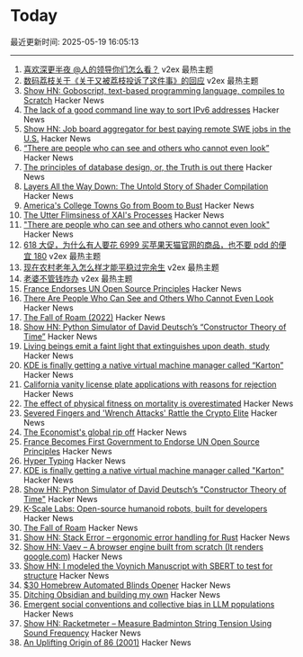 # Today

最近更新时间: 2025-05-19 16:05:13

--- 
1. [喜欢深更半夜 @人的领导你们怎么看？](https://www.v2ex.com/t/1132635) v2ex 最热主题
2. [数码荔枝关于《关于又被荔枝投诉了这件事》的回应](https://www.v2ex.com/t/1132599) v2ex 最热主题
3. [Show HN: Goboscript, text-based programming language, compiles to Scratch](https://github.com/aspizu/goboscript) Hacker News
4. [The lack of a good command line way to sort IPv6 addresses](https://utcc.utoronto.ca/~cks/space/blog/unix/SortingIPv6Addresses) Hacker News
5. [Show HN: Job board aggregator for best paying remote SWE jobs in the U.S.](https://www.remoteswe.fyi) Hacker News
6. [“There are people who can see and others who cannot even look”](https://worldhistory.substack.com/p/there-are-people-who-can-see-and) Hacker News
7. [The principles of database design, or, the Truth is out there](https://ebellani.github.io/blog/2025/the-principles-of-database-design-or-the-truth-is-out-there/) Hacker News
8. [Layers All the Way Down: The Untold Story of Shader Compilation](https://moonside.games/posts/layers-all-the-way-down/) Hacker News
9. [America's College Towns Go from Boom to Bust](https://www.wsj.com/us-news/education/college-towns-economy-macomb-illinois-aae84dcc) Hacker News
10. [The Utter Flimsiness of XAI's Processes](https://smol.news/p/the-utter-flimsiness-of-xais-processes) Hacker News
11. ["There are people who can see and others who cannot even look"](https://worldhistory.substack.com/p/there-are-people-who-can-see-and) Hacker News
12. [618 大促，为什么有人要花 6999 买苹果天猫官网的商品，也不要 pdd 的便宜 180](https://www.v2ex.com/t/1132608) v2ex 最热主题
13. [现在农村老年入怎么样才能平稳过完余生](https://www.v2ex.com/t/1132607) v2ex 最热主题
14. [老婆不管钱咋办](https://www.v2ex.com/t/1132606) v2ex 最热主题
15. [France Endorses UN Open Source Principles](https://social.numerique.gouv.fr/@codegouvfr/114529954373492878) Hacker News
16. [There Are People Who Can See and Others Who Cannot Even Look](https://worldhistory.substack.com/p/there-are-people-who-can-see-and) Hacker News
17. [The Fall of Roam (2022)](https://every.to/superorganizers/the-fall-of-roam) Hacker News
18. [Show HN: Python Simulator of David Deutsch’s “Constructor Theory of Time”](https://github.com/gvelesandro/constructor-theory-simulator) Hacker News
19. [Living beings emit a faint light that extinguishes upon death, study](https://phys.org/news/2025-05-emit-faint-extinguishes-death.html) Hacker News
20. [KDE is finally getting a native virtual machine manager called “Karton”](https://www.neowin.net/news/kde-is-finally-getting-a-native-virtual-machine-manager-called-karton/) Hacker News
21. [California vanity license plate applications with reasons for rejection](https://github.com/veltman/ca-license-plates) Hacker News
22. [The effect of physical fitness on mortality is overestimated](https://www.uu.se/en/press/press-releases/2025/2025-05-15-the-effect-of-physical-fitness-on-mortality-is-overestimated) Hacker News
23. [Severed Fingers and 'Wrench Attacks' Rattle the Crypto Elite](https://www.wsj.com/finance/currencies/crypto-industry-robberies-attacks-32c2867a) Hacker News
24. [The Economist's global rip off](https://halcrawford.substack.com/p/the-economists-global-rip-off) Hacker News
25. [France Becomes First Government to Endorse UN Open Source Principles](https://social.numerique.gouv.fr/@codegouvfr/114529954373492878) Hacker News
26. [Hyper Typing](https://pscanf.com/s/341/) Hacker News
27. [KDE is finally getting a native virtual machine manager called "Karton"](https://www.neowin.net/news/kde-is-finally-getting-a-native-virtual-machine-manager-called-karton/) Hacker News
28. [Show HN: Python Simulator of David Deutsch’s "Constructor Theory of Time"](https://github.com/gvelesandro/constructor-theory-simulator) Hacker News
29. [K-Scale Labs: Open-source humanoid robots, built for developers](https://www.kscale.dev/) Hacker News
30. [The Fall of Roam](https://every.to/superorganizers/the-fall-of-roam) Hacker News
31. [Show HN: Stack Error – ergonomic error handling for Rust](https://github.com/gmcgoldr/stackerror) Hacker News
32. [Show HN: Vaev – A browser engine built from scratch (It renders google.com)](https://github.com/skift-org/vaev) Hacker News
33. [Show HN: I modeled the Voynich Manuscript with SBERT to test for structure](https://github.com/brianmg/voynich-nlp-analysis) Hacker News
34. [$30 Homebrew Automated Blinds Opener](https://sifter.org/~simon/journal/20240718.html) Hacker News
35. [Ditching Obsidian and building my own](https://amberwilliams.io/blogs/building-my-own-pkms) Hacker News
36. [Emergent social conventions and collective bias in LLM populations](https://www.science.org/doi/10.1126/sciadv.adu9368) Hacker News
37. [Show HN: Racketmeter – Measure Badminton String Tension Using Sound Frequency](https://www.racketmeter.com/) Hacker News
38. [An Uplifting Origin of 86 (2001)](https://muse.jhu.edu/article/2832) Hacker News

